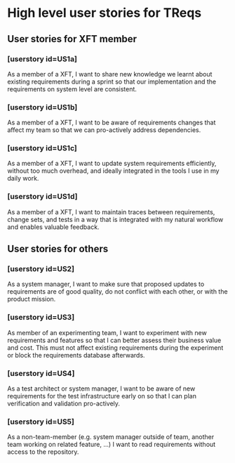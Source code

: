 # High level user stories for TReqs

## User stories for XFT member

### [userstory id=US1a] 
As a member of a XFT, I want to share new knowledge we learnt about existing requirements during a sprint so that our implementation and the requirements on system level are consistent. 

### [userstory id=US1b] 
As a member of a XFT, I want to be aware of requirements changes that affect my team so that we can pro-actively address dependencies. 

### [userstory id=US1c] 
As a member of a XFT, I want to update system requirements efficiently, without too much overhead, and ideally integrated in the tools I use in my daily work. 

### [userstory id=US1d] 
As a member of a XFT, I want to maintain traces between requirements, change sets, and tests in a way that is integrated with my natural workflow and enables valuable feedback. 

## User stories for others
### [userstory id=US2]
As a system manager, I want to make sure that proposed updates to requirements are of good quality, do not conflict with each other, or with the product mission. 

### [userstory id=US3]
As member of an experimenting team, I want to experiment with new requirements and features so that I can better assess their business value and cost. This must not affect existing requirements during the experiment or block the requirements database afterwards. 

### [userstory id=US4]
As a test architect or system manager, I want to be aware of new requirements for the test infrastructure early on so that I can plan verification and validation pro-actively. 

### [userstory id=US5]
As a non-team-member (e.g. system manager outside of team, another team working on related feature, ...) I want to read requirements without access to the repository.
